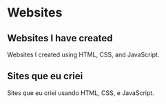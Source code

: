 # Websites

## Websites I have created

Websites I created using HTML, CSS, and JavaScript.

## Sites que eu criei

Sites que eu criei usando HTML, CSS, e JavaScript.